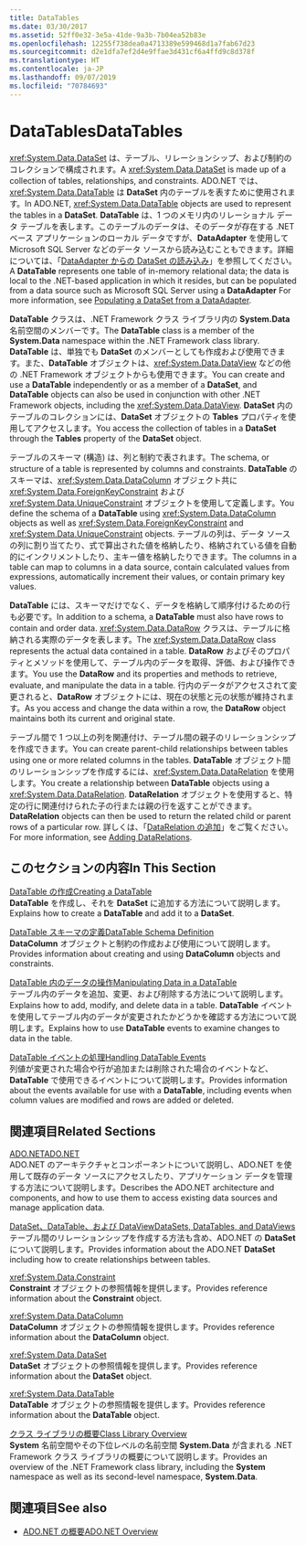 ```yaml
---
title: DataTables
ms.date: 03/30/2017
ms.assetid: 52ff0e32-3e5a-41de-9a3b-7b04ea52b83e
ms.openlocfilehash: 12255f738dea0a4713389e599468d1a7fab67d23
ms.sourcegitcommit: d2e1dfa7ef2d4e9ffae3d431cf6a4ffd9c8d378f
ms.translationtype: HT
ms.contentlocale: ja-JP
ms.lasthandoff: 09/07/2019
ms.locfileid: "70784693"
---
```

# <a name="datatables"></a><span data-ttu-id="286cc-102">DataTables</span><span class="sxs-lookup"><span data-stu-id="286cc-102">DataTables</span></span>
<span data-ttu-id="286cc-103"><xref:System.Data.DataSet> は、テーブル、リレーションシップ、および制約のコレクションで構成されます。</span><span class="sxs-lookup"><span data-stu-id="286cc-103">A <xref:System.Data.DataSet> is made up of a collection of tables, relationships, and constraints.</span></span> <span data-ttu-id="286cc-104">ADO.NET では、<xref:System.Data.DataTable> は **DataSet** 内のテーブルを表すために使用されます。</span><span class="sxs-lookup"><span data-stu-id="286cc-104">In ADO.NET, <xref:System.Data.DataTable> objects are used to represent the tables in a **DataSet**.</span></span> <span data-ttu-id="286cc-105">**DataTable** は、1 つのメモリ内のリレーショナル データ テーブルを表します。このテーブルのデータは、そのデータが存在する .NET ベース アプリケーションのローカル データですが、**DataAdapter** を使用して Microsoft SQL Server などのデータ ソースから読み込むこともできます。詳細については、「[DataAdapter からの DataSet の読み込み](../populating-a-dataset-from-a-dataadapter.md)」を参照してください。</span><span class="sxs-lookup"><span data-stu-id="286cc-105">A **DataTable** represents one table of in-memory relational data; the data is local to the .NET-based application in which it resides, but can be populated from a data source such as Microsoft SQL Server using a **DataAdapter** For more information, see [Populating a DataSet from a DataAdapter](../populating-a-dataset-from-a-dataadapter.md).</span></span>  
  
 <span data-ttu-id="286cc-106">**DataTable** クラスは、.NET Framework クラス ライブラリ内の **System.Data** 名前空間のメンバーです。</span><span class="sxs-lookup"><span data-stu-id="286cc-106">The **DataTable** class is a member of the **System.Data** namespace within the .NET Framework class library.</span></span> <span data-ttu-id="286cc-107">**DataTable** は、単独でも **DataSet** のメンバーとしても作成および使用できます。また、**DataTable** オブジェクトは、<xref:System.Data.DataView> などの他の .NET Framework オブジェクトからも使用できます。</span><span class="sxs-lookup"><span data-stu-id="286cc-107">You can create and use a **DataTable** independently or as a member of a **DataSet**, and **DataTable** objects can also be used in conjunction with other .NET Framework objects, including the <xref:System.Data.DataView>.</span></span> <span data-ttu-id="286cc-108">**DataSet** 内のテーブルのコレクションには、**DataSet** オブジェクトの **Tables** プロパティを使用してアクセスします。</span><span class="sxs-lookup"><span data-stu-id="286cc-108">You access the collection of tables in a **DataSet** through the **Tables** property of the **DataSet** object.</span></span>  
  
 <span data-ttu-id="286cc-109">テーブルのスキーマ (構造) は、列と制約で表されます。</span><span class="sxs-lookup"><span data-stu-id="286cc-109">The schema, or structure of a table is represented by columns and constraints.</span></span> <span data-ttu-id="286cc-110">**DataTable** のスキーマは、<xref:System.Data.DataColumn> オブジェクト共に <xref:System.Data.ForeignKeyConstraint> および <xref:System.Data.UniqueConstraint> オブジェクトを使用して定義します。</span><span class="sxs-lookup"><span data-stu-id="286cc-110">You define the schema of a **DataTable** using <xref:System.Data.DataColumn> objects as well as <xref:System.Data.ForeignKeyConstraint> and <xref:System.Data.UniqueConstraint> objects.</span></span> <span data-ttu-id="286cc-111">テーブルの列は、データ ソースの列に割り当てたり、式で算出された値を格納したり、格納されている値を自動的にインクリメントしたり、主キー値を格納したりできます。</span><span class="sxs-lookup"><span data-stu-id="286cc-111">The columns in a table can map to columns in a data source, contain calculated values from expressions, automatically increment their values, or contain primary key values.</span></span>  
  
 <span data-ttu-id="286cc-112">**DataTable** には、スキーマだけでなく、データを格納して順序付けるための行も必要です。</span><span class="sxs-lookup"><span data-stu-id="286cc-112">In addition to a schema, a **DataTable** must also have rows to contain and order data.</span></span> <span data-ttu-id="286cc-113"><xref:System.Data.DataRow> クラスは、テーブルに格納される実際のデータを表します。</span><span class="sxs-lookup"><span data-stu-id="286cc-113">The <xref:System.Data.DataRow> class represents the actual data contained in a table.</span></span> <span data-ttu-id="286cc-114">**DataRow** およびそのプロパティとメソッドを使用して、テーブル内のデータを取得、評価、および操作できます。</span><span class="sxs-lookup"><span data-stu-id="286cc-114">You use the **DataRow** and its properties and methods to retrieve, evaluate, and manipulate the data in a table.</span></span> <span data-ttu-id="286cc-115">行内のデータがアクセスされて変更されると、**DataRow** オブジェクトには、現在の状態と元の状態が維持されます。</span><span class="sxs-lookup"><span data-stu-id="286cc-115">As you access and change the data within a row, the **DataRow** object maintains both its current and original state.</span></span>  
  
 <span data-ttu-id="286cc-116">テーブル間で 1 つ以上の列を関連付け、テーブル間の親子のリレーションシップを作成できます。</span><span class="sxs-lookup"><span data-stu-id="286cc-116">You can create parent-child relationships between tables using one or more related columns in the tables.</span></span> <span data-ttu-id="286cc-117">**DataTable** オブジェクト間のリレーションシップを作成するには、<xref:System.Data.DataRelation> を使用します。</span><span class="sxs-lookup"><span data-stu-id="286cc-117">You create a relationship between **DataTable** objects using a <xref:System.Data.DataRelation>.</span></span> <span data-ttu-id="286cc-118">**DataRelation** オブジェクトを使用すると、特定の行に関連付けられた子の行または親の行を返すことができます。</span><span class="sxs-lookup"><span data-stu-id="286cc-118">**DataRelation** objects can then be used to return the related child or parent rows of a particular row.</span></span> <span data-ttu-id="286cc-119">詳しくは、「[DataRelation の追加](adding-datarelations.md)」をご覧ください。</span><span class="sxs-lookup"><span data-stu-id="286cc-119">For more information, see [Adding DataRelations](adding-datarelations.md).</span></span>  
  
## <a name="in-this-section"></a><span data-ttu-id="286cc-120">このセクションの内容</span><span class="sxs-lookup"><span data-stu-id="286cc-120">In This Section</span></span>  
 [<span data-ttu-id="286cc-121">DataTable の作成</span><span class="sxs-lookup"><span data-stu-id="286cc-121">Creating a DataTable</span></span>](creating-a-datatable.md)  
 <span data-ttu-id="286cc-122">**DataTable** を作成し、それを **DataSet** に追加する方法について説明します。</span><span class="sxs-lookup"><span data-stu-id="286cc-122">Explains how to create a **DataTable** and add it to a **DataSet**.</span></span>  
  
 [<span data-ttu-id="286cc-123">DataTable スキーマの定義</span><span class="sxs-lookup"><span data-stu-id="286cc-123">DataTable Schema Definition</span></span>](datatable-schema-definition.md)  
 <span data-ttu-id="286cc-124">**DataColumn** オブジェクトと制約の作成および使用について説明します。</span><span class="sxs-lookup"><span data-stu-id="286cc-124">Provides information about creating and using **DataColumn** objects and constraints.</span></span>  
  
 [<span data-ttu-id="286cc-125">DataTable 内のデータの操作</span><span class="sxs-lookup"><span data-stu-id="286cc-125">Manipulating Data in a DataTable</span></span>](manipulating-data-in-a-datatable.md)  
 <span data-ttu-id="286cc-126">テーブル内のデータを追加、変更、および削除する方法について説明します。</span><span class="sxs-lookup"><span data-stu-id="286cc-126">Explains how to add, modify, and delete data in a table.</span></span> <span data-ttu-id="286cc-127">**DataTable** イベントを使用してテーブル内のデータが変更されたかどうかを確認する方法について説明します。</span><span class="sxs-lookup"><span data-stu-id="286cc-127">Explains how to use **DataTable** events to examine changes to data in the table.</span></span>  
  
 [<span data-ttu-id="286cc-128">DataTable イベントの処理</span><span class="sxs-lookup"><span data-stu-id="286cc-128">Handling DataTable Events</span></span>](handling-datatable-events.md)  
 <span data-ttu-id="286cc-129">列値が変更された場合や行が追加または削除された場合のイベントなど、**DataTable** で使用できるイベントについて説明します。</span><span class="sxs-lookup"><span data-stu-id="286cc-129">Provides information about the events available for use with a **DataTable**, including events when column values are modified and rows are added or deleted.</span></span>  
  
## <a name="related-sections"></a><span data-ttu-id="286cc-130">関連項目</span><span class="sxs-lookup"><span data-stu-id="286cc-130">Related Sections</span></span>  
 [<span data-ttu-id="286cc-131">ADO.NET</span><span class="sxs-lookup"><span data-stu-id="286cc-131">ADO.NET</span></span>](../index.md)  
 <span data-ttu-id="286cc-132">ADO.NET のアーキテクチャとコンポーネントについて説明し、ADO.NET を使用して既存のデータ ソースにアクセスしたり、アプリケーション データを管理する方法について説明します。</span><span class="sxs-lookup"><span data-stu-id="286cc-132">Describes the ADO.NET architecture and components, and how to use them to access existing data sources and manage application data.</span></span>  
  
 [<span data-ttu-id="286cc-133">DataSet、DataTable、および DataView</span><span class="sxs-lookup"><span data-stu-id="286cc-133">DataSets, DataTables, and DataViews</span></span>](index.md)  
 <span data-ttu-id="286cc-134">テーブル間のリレーションシップを作成する方法も含め、ADO.NET の **DataSet** について説明します。</span><span class="sxs-lookup"><span data-stu-id="286cc-134">Provides information about the ADO.NET **DataSet** including how to create relationships between tables.</span></span>  
  
 <xref:System.Data.Constraint>  
 <span data-ttu-id="286cc-135">**Constraint** オブジェクトの参照情報を提供します。</span><span class="sxs-lookup"><span data-stu-id="286cc-135">Provides reference information about the **Constraint** object.</span></span>  
  
 <xref:System.Data.DataColumn>  
 <span data-ttu-id="286cc-136">**DataColumn** オブジェクトの参照情報を提供します。</span><span class="sxs-lookup"><span data-stu-id="286cc-136">Provides reference information about the **DataColumn** object.</span></span>  
  
 <xref:System.Data.DataSet>  
 <span data-ttu-id="286cc-137">**DataSet** オブジェクトの参照情報を提供します。</span><span class="sxs-lookup"><span data-stu-id="286cc-137">Provides reference information about the **DataSet** object.</span></span>  
  
 <xref:System.Data.DataTable>  
 <span data-ttu-id="286cc-138">**DataTable** オブジェクトの参照情報を提供します。</span><span class="sxs-lookup"><span data-stu-id="286cc-138">Provides reference information about the **DataTable** object.</span></span>  
  
 [<span data-ttu-id="286cc-139">クラス ライブラリの概要</span><span class="sxs-lookup"><span data-stu-id="286cc-139">Class Library Overview</span></span>](../../../../standard/class-library-overview.md)  
 <span data-ttu-id="286cc-140">**System** 名前空間やその下位レベルの名前空間 **System.Data** が含まれる .NET Framework クラス ライブラリの概要について説明します。</span><span class="sxs-lookup"><span data-stu-id="286cc-140">Provides an overview of the .NET Framework class library, including the **System** namespace as well as its second-level namespace, **System.Data**.</span></span>  
  
## <a name="see-also"></a><span data-ttu-id="286cc-141">関連項目</span><span class="sxs-lookup"><span data-stu-id="286cc-141">See also</span></span>

- [<span data-ttu-id="286cc-142">ADO.NET の概要</span><span class="sxs-lookup"><span data-stu-id="286cc-142">ADO.NET Overview</span></span>](../ado-net-overview.md)
